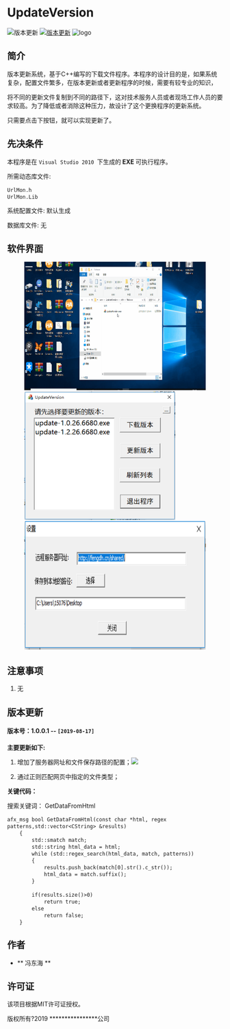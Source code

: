 # UpdateVersion  
  
![版本更新](https://img.shields.io/badge/build-passing-green.svg)
[![版本更新](https://img.shields.io/badge/release-v1.0.0.1-blue.svg)](https://github.com/Doctor-Feng/UpdateVersion)
![logo](https://img.shields.io/badge/license-MIT-9cf.svg)

## 简介 

版本更新系统，基于C++编写的下载文件程序。本程序的设计目的是，如果系统复杂，配置文件繁多，在版本更新或者更新程序的时候，需要有较专业的知识，

将不同的更新文件复制到不同的路径下，这对技术服务人员或者现场工作人员的要求较高。为了降低或者消除这种压力，故设计了这个更换程序的更新系统。

只需要点击下按钮，就可以实现更新了。

## 先决条件

本程序是在 `Visual Studio 2010 `下生成的<B> EXE </B>可执行程序。  

所需动态库文件:  
``` 
UrlMon.h
UrlMon.Lib
```
系统配置文件:  默认生成

数据库文件:  无


## 软件界面

   <figure class="half">
  
   <img src="https://github.com/fdh0/files/blob/master/3.gif?raw=true" height="300" title="软件主使用">
  
   <img src="https://github.com/fdh0/files/blob/master/081702.PNG?raw=true" height="300" title="软件主界面">
   <img src="https://github.com/fdh0/files/blob/master/081703.PNG?raw=true" height="300" title="软件设置界面">

   </figure>  

## 注意事项

1. 无

## 版本更新

#### 版本号：1.0.0.1 --  `[2019-08-17]`

<b>主要更新如下:</b> 

1. 增加了服务器网址和文件保存路径的配置；![](https://github.com/fdh0/files/blob/master/improved.png?raw=true)

2. 通过正则匹配网页中指定的文件类型；

<b>关键代码：</b>  

搜索关键词： GetDataFromHtml

```
afx_msg bool GetDataFromHtml(const char *html, regex patterns,std::vector<CString> &results)
	{
		std::smatch match;
		std::string html_data = html;
		while (std::regex_search(html_data, match, patterns))
		{
			results.push_back(match[0].str().c_str());
			html_data = match.suffix();
		}

		if(results.size()>0)
			return true;
		else
			return false;
	}
```


## 作者
 
* ** 冯东海 ** 


## 许可证

该项目根据MIT许可证授权。

版权所有?2019 ****************公司
